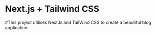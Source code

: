 # Next.js + Tailwind CSS 

#This project utilises NextJs and TailWind CSS to create a beautiful blog application.

